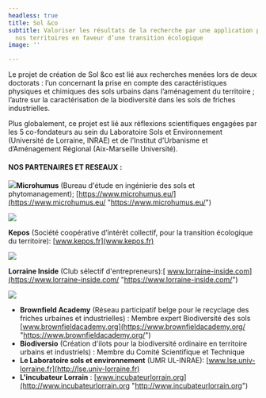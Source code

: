 ```yaml
---
headless: true
title: Sol &co
subtitle: Valoriser les résultats de la recherche par une application pratique sur
  nos territoires en faveur d’une transition écologique
image: ''

---
```

Le projet de création de Sol &co est lié aux recherches menées lors de deux doctorats : l’un concernant la prise en compte des caractéristiques physiques et chimiques des sols urbains dans l’aménagement du territoire ; l’autre sur la caractérisation de la biodiversité dans les sols de friches industrielles.

Plus globalement, ce projet est lié aux réflexions scientifiques engagées par les 5 co-fondateurs au sein du Laboratoire Sols et Environnement (Université de Lorraine, INRAE) et de l’Institut d’Urbanisme et d’Aménagement Régional (Aix-Marseille Université).

#### **NOS PARTENAIRES ET RESEAUX :**

![](/uploads/logomicrohumus.jpg)**Microhumus** (Bureau d'étude en ingénierie des sols et phytomanagement); [https://www.microhumus.eu/](https://www.microhumus.eu/ "https://www.microhumus.eu/")

![](/uploads/logokepos.png)

**Kepos** (Société coopérative d’intérêt collectif, pour la transition écologique du territoire): [www.kepos.fr](www.kepos.fr)

![](/uploads/logolorraineinside.png)

**Lorraine Inside** (Club sélectif d'entrepreneurs):[ www.lorraine-inside.com](https://www.lorraine-inside.com/ "https://www.lorraine-inside.com/")

![](/uploads/logobrownfieldacademy.png)

* **Brownfield Academy** (Réseau participatif belge pour le recyclage des friches urbaines et industrielles) : Membre expert Biodiversité des sols [www.brownfieldacademy.org](https://www.brownfieldacademy.org/ "https://www.brownfieldacademy.org/")
* **Biodiversio** (Création d'ilots pour la biodiversité ordinaire en territoire urbains et industriels) : Membre du Comité Scientifique et Technique
* **Le Laboratoire sols et environnement** (UMR UL-INRAE): [www.lse.univ-lorraine.fr](http://lse.univ-lorraine.fr)
* **L'incubateur Lorrain** : [www.incubateurlorrain.org](http://www.incubateurlorrain.org "http://www.incubateurlorrain.org")